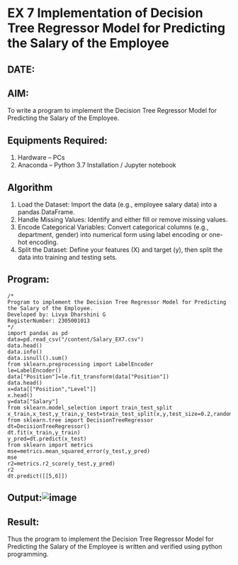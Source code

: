 # EX 7 Implementation of Decision Tree Regressor Model for Predicting the Salary of the Employee
## DATE:
## AIM:
To write a program to implement the Decision Tree Regressor Model for Predicting the Salary of the Employee.

## Equipments Required:
1. Hardware – PCs
2. Anaconda – Python 3.7 Installation / Jupyter notebook

## Algorithm
1. Load the Dataset: Import the data (e.g., employee salary data) into a pandas DataFrame.
2. Handle Missing Values: Identify and either fill or remove missing values.
3. Encode Categorical Variables: Convert categorical columns (e.g., department, gender) into numerical form using label encoding or one-hot encoding.
4. Split the Dataset: Define your features (X) and target (y), then split the data into training and testing sets.

## Program:
```
/*
Program to implement the Decision Tree Regressor Model for Predicting the Salary of the Employee.
Developed by: Livya Dharshini G
RegisterNumber: 2305001013 
*/
import pandas as pd
data=pd.read_csv("/content/Salary_EX7.csv")
data.head()
data.info()
data.isnull().sum()
from sklearn.preprocessing import LabelEncoder
le=LabelEncoder()
data["Position"]=le.fit_transform(data["Position"])
data.head()
x=data[["Position","Level"]]
x.head()
y=data["Salary"]
from sklearn.model_selection import train_test_split
x_train,x_test,y_train,y_test=train_test_split(x,y,test_size=0.2,random_state=2)
from sklearn.tree import DecisionTreeRegressor
dt=DecisionTreeRegressor()
dt.fit(x_train,y_train)
y_pred=dt.predict(x_test)
from sklearn import metrics
mse=metrics.mean_squared_error(y_test,y_pred)
mse
r2=metrics.r2_score(y_test,y_pred)
r2
dt.predict([[5,6]])
```

## Output:![image](https://github.com/user-attachments/assets/98985e24-7b80-4b3b-9142-f95640789e5f)




## Result:
Thus the program to implement the Decision Tree Regressor Model for Predicting the Salary of the Employee is written and verified using python programming.
